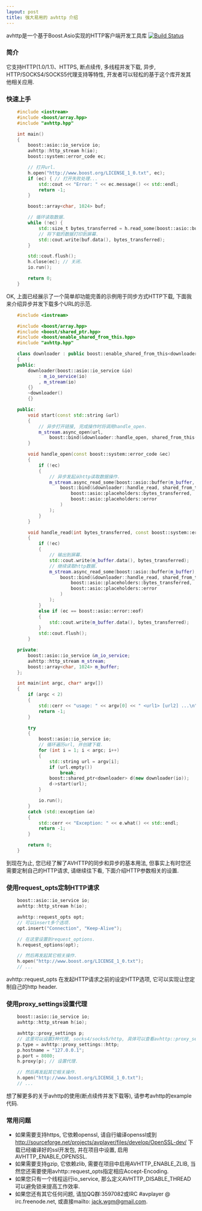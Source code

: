```yaml
---
layout: post
title: 强大易用的 avhttp 介绍
---
```



avhttp是一个基于Boost.Asio实现的HTTP客户端开发工具库 [![Build Status](https://travis-ci.org/avplayer/avhttp.png?branch=master)](https://travis-ci.org/avplayer/avhttp)


### 简介


它支持HTTP(1.0/1.1)、HTTPS, 断点续传, 多线程并发下载, 异步, HTTP/SOCKS4/SOCKS5代理支持等特性, 开发者可以轻松的基于这个库开发其他相关应用.


### 快速上手

```c++
	#include <iostream>
	#include <boost/array.hpp>
	#include "avhttp.hpp"

	int main()
	{
		boost::asio::io_service io;
		avhttp::http_stream h(io);
		boost::system::error_code ec;

		// 打开url.
		h.open("http://www.boost.org/LICENSE_1_0.txt", ec);
		if (ec) { // 打开失败处理...
			std::cout << "Error: " << ec.message() << std::endl;
			return -1;
		}

		boost::array<char, 1024> buf;

		// 循环读取数据.
		while (!ec) {
			std::size_t bytes_transferred = h.read_some(boost::asio::buffer(buf), ec);
			// 将下载的数据打印到屏幕.
			std::cout.write(buf.data(), bytes_transferred);
		}

		std::cout.flush();
		h.close(ec); // 关闭.
		io.run();

		return 0;
	}
```

OK, 上面已经展示了一个简单却功能完善的示例用于同步方式HTTP下载, 下面我来介绍异步并发下载多个URL的示范.

```c++
	#include <iostream>

	#include <boost/array.hpp>
	#include <boost/shared_ptr.hpp>
	#include <boost/enable_shared_from_this.hpp>
	#include "avhttp.hpp"

	class downloader : public boost::enable_shared_from_this<downloader>
	{
	public:
		downloader(boost::asio::io_service &io)
			: m_io_service(io)
			, m_stream(io)
		{}
		~downloader()
		{}

	public:
		void start(const std::string &url)
		{
			// 异步打开链接, 完成操作时将调用handle_open.
			m_stream.async_open(url,
				boost::bind(&downloader::handle_open, shared_from_this(), boost::asio::placeholders::error));
		}

		void handle_open(const boost::system::error_code &ec)
		{
			if (!ec)
			{
				// 异步发起从http读取数据操作.
				m_stream.async_read_some(boost::asio::buffer(m_buffer, 1024),
					boost::bind(&downloader::handle_read, shared_from_this(),
						boost::asio::placeholders::bytes_transferred,
						boost::asio::placeholders::error
					)
				);
			}
		}

		void handle_read(int bytes_transferred, const boost::system::error_code &ec)
		{
			if (!ec)
			{
				// 输出到屏幕.
				std::cout.write(m_buffer.data(), bytes_transferred);
				// 继续读取http数据.
				m_stream.async_read_some(boost::asio::buffer(m_buffer),
					boost::bind(&downloader::handle_read, shared_from_this(),
						boost::asio::placeholders::bytes_transferred,
						boost::asio::placeholders::error
					)
				);
			}
			else if (ec == boost::asio::error::eof)
			{
				std::cout.write(m_buffer.data(), bytes_transferred);
			}
			std::cout.flush();
		}

	private:
		boost::asio::io_service &m_io_service;
		avhttp::http_stream m_stream;
		boost::array<char, 1024> m_buffer;
	};

	int main(int argc, char* argv[])
	{
		if (argc < 2)
		{
			std::cerr << "usage: " << argv[0] << " <url1> [url2] ...\n";
			return -1;
		}

		try
		{
			boost::asio::io_service io;
			// 循环遍历url, 并创建下载.
			for (int i = 1; i < argc; i++)
			{
				std::string url = argv[i];
				if (url.empty())
					break;
				boost::shared_ptr<downloader> d(new downloader(io));
				d->start(url);
			}

			io.run();
		}
		catch (std::exception &e)
		{
			std::cerr << "Exception: " << e.what() << std::endl;
			return -1;
		}

		return 0;
	}
```

到现在为止, 您已经了解了AVHTTP的同步和异步的基本用法, 但事实上有时您还需要定制自己的HTTP请求, 请继续往下看, 下面介绍HTTP参数相关的设置.




### 使用request_opts定制HTTP请求

```c++
	boost::asio::io_service io;
	avhttp::http_stream h(io);

	avhttp::request_opts opt;
	// 可以insert多个选项.
	opt.insert("Connection", "Keep-Alive");

	// 在这里设置到request_options.
	h.request_options(opt);

	// 然后再发起其它相关操作.
	h.open("http://www.boost.org/LICENSE_1_0.txt");
	// ...
```

avhttp::request_opts 在发起HTTP请求之前的设定HTTP选项, 它可以实现让您定制自己的http header.




### 使用proxy_settings设置代理

```c++
	boost::asio::io_service io;
	avhttp::http_stream h(io);

	avhttp::proxy_settings p;
	// 这里可以设置3种代理, socks4/socks5/http, 具体可以查看avhttp::proxy_settings的声明.
	p.type = avhttp::proxy_settings::http;
	p.hostname = "127.0.0.1";
	p.port = 8080;
	h.proxy(p); // 设置代理.

	// 然后再发起其它相关操作.
	h.open("http://www.boost.org/LICENSE_1_0.txt");
	// ...
```

想了解更多的关于avhttp的使用(断点续传并发下载等), 请参考avhttp的example代码.




### 常用问题

* 如果需要支持https, 它依赖openssl, 请自行编译openssl或到 http://sourceforge.net/projects/avplayer/files/develop/OpenSSL-dev/ 下载已经编译好的ssl开发包, 并在项目中设置, 启用AVHTTP_ENABLE_OPENSSL.
* 如果需要支持gzip, 它依赖zlib, 需要在项目中启用AVHTTP_ENABLE_ZLIB, 当然您还需要使用avhttp::request_opts指定相应Accept-Encoding.
* 如果您只有一个线程运行io_service, 那么定义AVHTTP_DISABLE_THREAD可以避免锁来提高工作效率.
* 如果您还有其它任何问题, 请加QQ群:3597082或IRC #avplayer @ irc.freenode.net, 或直接mailto: jack.wgm@gmail.com.

